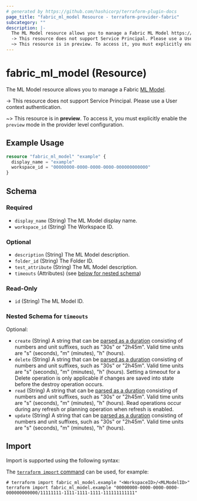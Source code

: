 ```yaml
---
# generated by https://github.com/hashicorp/terraform-plugin-docs
page_title: "fabric_ml_model Resource - terraform-provider-fabric"
subcategory: ""
description: |-
  The ML Model resource allows you to manage a Fabric ML Model https://learn.microsoft.com/fabric/data-science/machine-learning-model.
  -> This resource does not support Service Principal. Please use a User context authentication.
  ~> This resource is in preview. To access it, you must explicitly enable the preview mode in the provider level configuration.
---
```


# fabric_ml_model (Resource)

The ML Model resource allows you to manage a Fabric [ML Model](https://learn.microsoft.com/fabric/data-science/machine-learning-model).

-> This resource does not support Service Principal. Please use a User context authentication.

~> This resource is in **preview**. To access it, you must explicitly enable the `preview` mode in the provider level configuration.

## Example Usage

```terraform
resource "fabric_ml_model" "example" {
  display_name = "example"
  workspace_id = "00000000-0000-0000-0000-000000000000"
}
```

<!-- schema generated by tfplugindocs -->
## Schema

### Required

- `display_name` (String) The ML Model display name.
- `workspace_id` (String) The Workspace ID.

### Optional

- `description` (String) The ML Model description.
- `folder_id` (String) The Folder ID.
- `test_attribute` (String) The ML Model description.
- `timeouts` (Attributes) (see [below for nested schema](#nestedatt--timeouts))

### Read-Only

- `id` (String) The ML Model ID.

<a id="nestedatt--timeouts"></a>

### Nested Schema for `timeouts`

Optional:

- `create` (String) A string that can be [parsed as a duration](https://pkg.go.dev/time#ParseDuration) consisting of numbers and unit suffixes, such as "30s" or "2h45m". Valid time units are "s" (seconds), "m" (minutes), "h" (hours).
- `delete` (String) A string that can be [parsed as a duration](https://pkg.go.dev/time#ParseDuration) consisting of numbers and unit suffixes, such as "30s" or "2h45m". Valid time units are "s" (seconds), "m" (minutes), "h" (hours). Setting a timeout for a Delete operation is only applicable if changes are saved into state before the destroy operation occurs.
- `read` (String) A string that can be [parsed as a duration](https://pkg.go.dev/time#ParseDuration) consisting of numbers and unit suffixes, such as "30s" or "2h45m". Valid time units are "s" (seconds), "m" (minutes), "h" (hours). Read operations occur during any refresh or planning operation when refresh is enabled.
- `update` (String) A string that can be [parsed as a duration](https://pkg.go.dev/time#ParseDuration) consisting of numbers and unit suffixes, such as "30s" or "2h45m". Valid time units are "s" (seconds), "m" (minutes), "h" (hours).

## Import

Import is supported using the following syntax:

The [`terraform import` command](https://developer.hashicorp.com/terraform/cli/commands/import) can be used, for example:

```shell
# terraform import fabric_ml_model.example "<WorkspaceID>/<MLModelID>"
terraform import fabric_ml_model.example "00000000-0000-0000-0000-000000000000/11111111-1111-1111-1111-111111111111"
```
